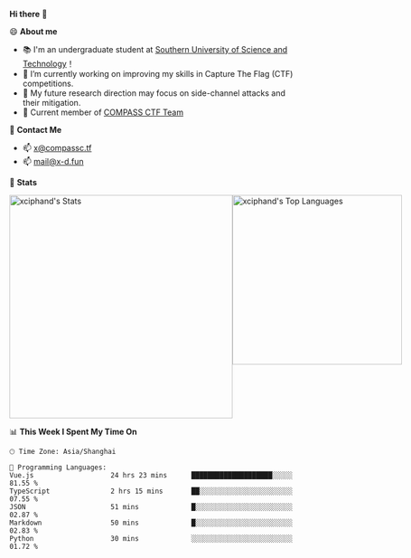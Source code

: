 **Hi there** 👋


😄 **About me**

- 📚 I'm an undergraduate student at [Southern University of Science and Technology](https://www.sustech.edu.cn)！
- 🌱 I’m currently working on improving my skills in Capture The Flag (CTF) competitions.
- 🔭 My future research direction may focus on side-channel attacks and their mitigation.
- 🚩 Current member of [COMPASS CTF Team](https://blog.compassc.tf/) 

👋 **Contact Me**

- 📫 [x@compassc.tf](mailto:x@compassc.tf)
- 📫 [mail@x-d.fun](mailto:mail@x-d.fun)

🌟 **Stats**

<div style="display: flex; justify-content: space-between;">
  <img src="https://github-readme-stats-ten-dusky-26.vercel.app/api?username=xciphand&theme=vue-dark&show_icons=true&hide_border=true&count_private=true" alt="xciphand's Stats" width="395" />
  <img src="https://github-readme-stats-ten-dusky-26.vercel.app/api/top-langs/?username=xciphand&theme=vue-dark&show_icons=true&hide_border=true&layout=compact" alt="xciphand's Top Languages" width="300" />
</div>


<!--START_SECTION:waka-->
📊 **This Week I Spent My Time On** 

```text
🕑︎ Time Zone: Asia/Shanghai

💬 Programming Languages: 
Vue.js                   24 hrs 23 mins      ████████████████████░░░░░   81.55 % 
TypeScript               2 hrs 15 mins       ██░░░░░░░░░░░░░░░░░░░░░░░   07.55 % 
JSON                     51 mins             █░░░░░░░░░░░░░░░░░░░░░░░░   02.87 % 
Markdown                 50 mins             █░░░░░░░░░░░░░░░░░░░░░░░░   02.83 % 
Python                   30 mins             ░░░░░░░░░░░░░░░░░░░░░░░░░   01.72 % 
```


<!--END_SECTION:waka-->
